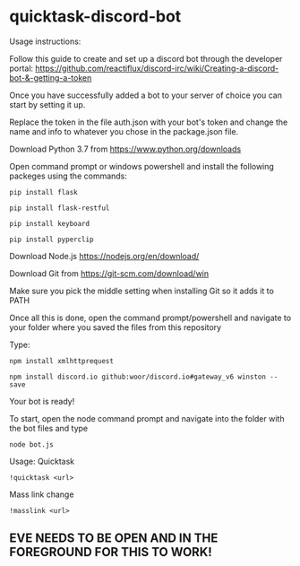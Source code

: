 # quicktask-discord-bot

Usage instructions:

Follow this guide to create and set up a discord bot through the developer portal:
https://github.com/reactiflux/discord-irc/wiki/Creating-a-discord-bot-&-getting-a-token

Once you have successfully added a bot to your server of choice you can start by setting it up.

Replace the token in the file auth.json with your bot's token and change the name and info to whatever you chose in the package.json file.


Download Python 3.7 from https://www.python.org/downloads


 Open command prompt or windows powershell and install the following packeges using the commands:
 
 
`pip install flask`

`pip install flask-restful`

`pip install keyboard`

`pip install pyperclip`





Download Node.js https://nodejs.org/en/download/

Download Git from https://git-scm.com/download/win

Make sure you pick the middle setting when installing Git so it adds it to PATH


Once all this is done, open the command prompt/powershell and navigate to your folder where you saved the files from this repository

Type:

`npm install xmlhttprequest`

`npm install discord.io github:woor/discord.io#gateway_v6 winston --save`



Your bot is ready!

To start, open the node command prompt and navigate into the folder with the bot files and type

`node bot.js`

Usage:
Quicktask

`!quicktask <url>`

Mass link change

`!masslink <url>`

EVE NEEDS TO BE OPEN AND IN THE FOREGROUND FOR THIS TO WORK!
---


